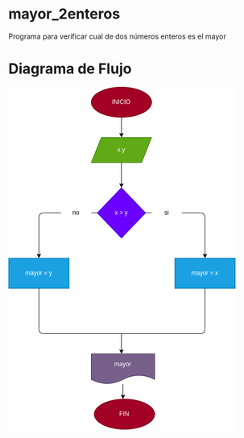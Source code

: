 # mayor_2enteros
Programa para verificar cual de dos números enteros es el mayor

# Diagrama de Flujo
![Diagrama de flujo](diagrama.png "Diagrama de flujo")
